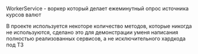 WorkerService - воркер который делает ежеминутный опрос источника курсов валют

В проекте используется некоторе количество методов, которые никогда не используются, сделано это для демонстрации уменя написания полностью реализованных сервисов, а не исключительного хардкода под ТЗ
